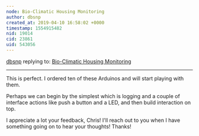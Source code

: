 ```yaml
---
node: Bio-Climatic Housing Monitoring
author: dbsnp
created_at: 2019-04-10 16:58:02 +0000
timestamp: 1554915482
nid: 19014
cid: 23861
uid: 543056
---
```




[dbsnp](../profile/dbsnp) replying to: [Bio-Climatic Housing Monitoring](../notes/dbsnp/04-09-2019/bio-climatic-housing-monitoring)

----
 This is perfect. I ordered ten of these Arduinos and will start playing with them. 

Perhaps we can begin by the simplest which is logging and a couple of interface actions like push a button and a LED, and then build interaction on top.

I appreciate a lot your feedback, Chris! I'll reach out to you when I have something going on to hear your thoughts! Thanks!